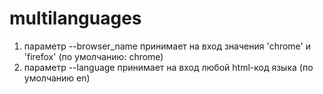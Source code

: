 # multilanguages

1) параметр --browser_name принимает на вход значения 'chrome' и 'firefox' (по умолчанию: chrome)
2) параметр --language принимает на вход любой html-код языка (по умолчанию en)